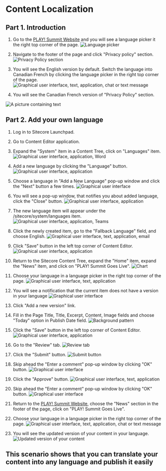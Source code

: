 # Content Localization

## Part 1. Introduction

1. Go to the [PLAY! Summit Website](https://{{demoName}}-{{demoUid}}-website.vercel.app) and you will see a language picker it the right top corner of the page.
![Language picker](./media/image1.png)

1. Navigate to the footer of the page and click "Privacy policy" section.
![Privacy Policy section](.\media\image2.png)

1. You will see the English version by default. Switch the language into Canadian French by clicking the language picker in the right top corner of the page.
![Graphical user interface, text, application, chat or text message](./media/image3.png)

1. You will see the Canadian French version of "Privacy Policy" section.

![A picture containing text](./media/image4.png)

## Part 2. Add your own language

1. Log in to Sitecore Launchpad.

1. Go to Content Editor application.

1. Expand the "System" item in a Content Tree, click on "Languages"
    item.
![Graphical user interface, application, Word](./media/image5.png)

1. Add a new language by clicking the "Language" button.
![Graphical user interface, application](./media/image6.png)

1. Choose a language in "Add a New Language" pop-up window and click the "Next" button a few times.
![Graphical user interface](./media/image7.png)

1. You will see a pop-up window, that notifies you about added
    language, click the "Close" button.
![Graphical user interface, application](./media/image8.png)

1. The new language item will appear under the /sitecore/system/languages item.
![Graphical user interface, application, Teams](./media/image9.png)

1. Click the newly created item, go to the "Fallback Language" field, and choose English.
![Graphical user interface, text, application, email](./media/image10.png)

1. Click "Save" button in the left top corner of Content Editor.
![Graphical user interface, application](./media/image11.png)

1. Return to the Sitecore Content Tree, expand the "Home" item, expand the "News" item, and click on "PLAY! Summit Goes Live".
![Chart](./media/image12.png)

1. Choose your language in a language picker in the right top corner of the page.
![Graphical user interface, text, application](./media/image13.png)

1. You will see a notification that the current item does not have a version in your language
![Graphical user interface](./media/image14.png)

1. Click "Add a new version" link.

1. Fill in the Page Title, Title, Excerpt, Content, Image fields and choose "Today" option in Publish Date field.
![Background pattern](./media/image15.png)

1. Click the "Save" button in the left top corner of Content Editor.
![Graphical user interface, application](./media/image11.png)

1. Go to the "Review" tab.
![Review tab](./media/image16.png)

1. Click the "Submit" button.
![Submit button](./media/image17.png)

1. Skip ahead the "Enter a comment" pop-up window by clicking "OK" button.
![Graphical user interface](./media/image18.png)

1. Click the "Approve" button.
![Graphical user interface, text, application](./media/image19.png)

1. Skip ahead the "Enter a comment" pop-up window by clicking "OK" button.
![Graphical user interface](./media/image18.png)

1. Return to the [PLAY! Summit Website](https://{{demoName}}-{{demoUid}}-website.vercel.app), choose the "News" section in the footer of the page, click on "PLAY! Summit Goes Live".

1. Choose your language in a language picker in the right top corner of the page.
![Graphical user interface, text, application, chat or text message](./media/image20.png)

1. You will see the updated version of your content in your language.
![Updated version of your content](./media/image21.png)

## This scenario shows that you can translate your content into any language and publish it easily
